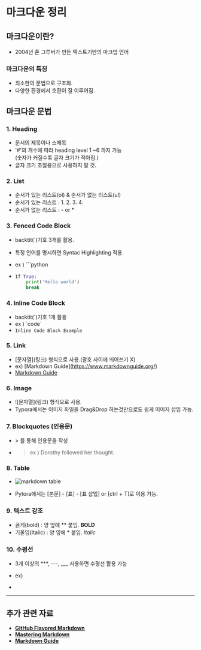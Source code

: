 # 마크다운 정리

## 마크다운이란?

- 2004년 존 그루버가 만든 텍스트기반의 마크업 언어

### 마크다운의 특징

- 최소한의 문법으로 구조화.
- 다양한 환경에서 호환이 잘 이루어짐.

## 마크다운 문법

### 1. Heading

- 문서의 제목이나 소제목
- '#'의 개수에 따라 heading level 1 ~6 까지 가능 <br>(숫자가 커질수록 글자 크기가 작아짐.)
- 글자 크기 조절용으로 사용하지 말 것.

### 2. List

- 순서가 있는 리스트(ol) & 순서가 없는 리스트(ul)
- 순서가 있는 리스트 : 1.  2.  3.  4.  
- 순서가 없는 리스트 :  -  or  *

### 3. Fenced Code Block

- backtit(`)기호 3개를 활용.

- 특정 언어를 명시하면 Syntac Highlighting 적용.

- ex ) ```python

- ```python
  If True:
      print('Hello world')
      break
  ```

### 4. Inline Code Block

- backtit(`)기호 1개 활용
- ex ) \`code`
-  `Inline Code Block Example`

### 5. Link

- \[문자열](링크) 형식으로 사용.(괄호 사이에 띄어쓰기 X)
- ex) \[Markdown Guide](https://www.markdownguide.org/)
- [Markdown Guide](https://www.markdownguide.org/)

### 6. Image

- \!\[문자열](링크) 형식으로 사용.
- Typora에서는 이미지 파일을 Drag&Drop 하는것만으로도 쉽게 이미지 삽입 가능.

### 7. Blockquotes (인용문)

- \> 를 통해 인용문을 작성

- > ex ) Dorothy followed her thought.

### 8. Table

- ![markdown table](./md-images/markdown_table.jpg)

- Pytora에서는 [본문] - [표] - [표 삽입] or [ctrl + T]로 이용 가능.

### 9. 텍스트 강조

- 굵게(bold) : 양 옆에  \** 붙임. **BOLD**
- 기울임(Italic) : 양 옆에 \* 붙임. *Italic*

### 10. 수평선

- 3개 이상의 \***, \---, \___ 사용하면 수평선 활용 가능

- ex)

- 

  ***

## 추가 관련 자료

- [**GitHub Flavored Markdown**](https://github.github.com/gfm/)
- [**Mastering Markdown**](https://guides.github.com/features/mastering-markdown/)
- [**Markdown Guide**](https://www.markdownguide.org/ )

